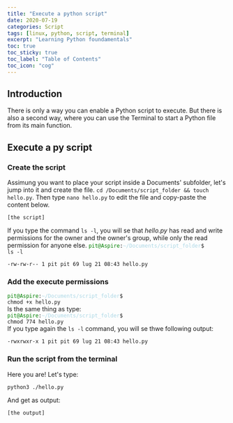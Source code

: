 ```yaml
---
title: "Execute a python script"
date: 2020-07-19
categories: Script
tags: [linux, python, script, terminal]
excerpt: "Learning Python foundamentals"
toc: true
toc_sticky: true
toc_label: "Table of Contents"
toc_icon: "cog"
---
```


## Introduction
There is only a way you can enable a Python script to execute. But there is also a second way, where you can use the Terminal to start a Python file from its main function.

## Execute a py script

### Create the script
Assimung you want to place your script inside a Documents' subfolder, let's jump into it and create the file. `cd /Documents/script_folder && touch hello.py`. Then type `nano hello.py` to edit the file and copy-paste the content below.
```
[the script]
```

If you type the command `ls -l`, you will se that *hello.py* has read and write permissions for the owner and the owner's group, while only the read permission for anyone else.
<code><span style="color:green">pit@Aspire</span>:<span style="color:lightblue">~/Documents/script_folder</span>$ ls -l</code>
```
-rw-rw-r-- 1 pit pit 69 lug 21 08:43 hello.py
```

### Add the execute permissions
<code><span style="color:green">pit@Aspire</span>:<span style="color:lightblue">~/Documents/script_folder</span>$ chmod +x hello.py</code><br>
Is the same thing as type:<br>
<code><span style="color:green">pit@Aspire</span>:<span style="color:lightblue">~/Documents/script_folder</span>$ chmod 774 hello.py</code><br>
If you type again the `ls -l` command, you will se thwe following output:
```
-rwxrwxr-x 1 pit pit 69 lug 21 08:43 hello.py
```

### Run the script from the terminal
Here you are! Let's type:
```
python3 ./hello.py
```
And get as output:
```
[the output]
```